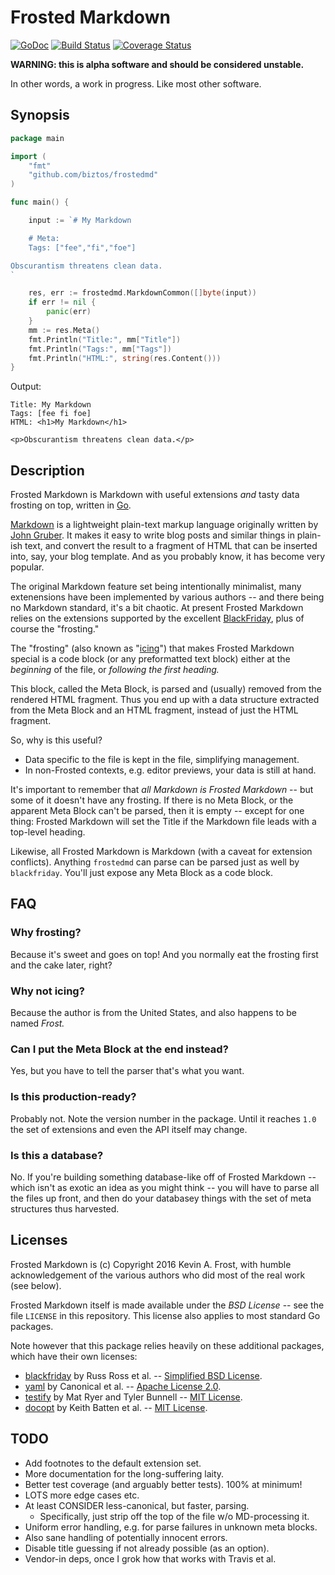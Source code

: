 # Frosted Markdown

[![GoDoc][b1]][doc] [![Build Status][b2]][ci] [![Coverage Status][b3]][cov]

[b1]: https://godoc.org/github.com/biztos/frostedmd?status.svg
[doc]: https://godoc.org/github.com/biztos/frostedmd
[b2]: https://travis-ci.org/biztos/frostedmd.svg?branch=master
[ci]: https://travis-ci.org/biztos/frostedmd
[b3]: https://coveralls.io/repos/github/biztos/frostedmd/badge.svg
[cov]: https://coveralls.io/github/biztos/frostedmd

**WARNING: this is alpha software and should be considered unstable.**

In other words, a work in progress.  Like most other software.

## Synopsis

```go
package main

import (
    "fmt"
    "github.com/biztos/frostedmd"
)

func main() {

	input := `# My Markdown

    # Meta:
    Tags: ["fee","fi","foe"]

Obscurantism threatens clean data.
`

	res, err := frostedmd.MarkdownCommon([]byte(input))
	if err != nil {
		panic(err)
	}
	mm := res.Meta()
	fmt.Println("Title:", mm["Title"])
	fmt.Println("Tags:", mm["Tags"])
	fmt.Println("HTML:", string(res.Content()))
}
```

Output:

    Title: My Markdown
    Tags: [fee fi foe]
    HTML: <h1>My Markdown</h1>

    <p>Obscurantism threatens clean data.</p>

## Description

Frosted Markdown is Markdown with useful extensions *and* tasty data
frosting on top, written in [Go][go].

[Markdown][wiki-md] is a lightweight plain-text markup language originally
written by [John Gruber][gruber].  It makes it easy to write blog posts and
similar things in plain-ish text, and convert the result to a fragment of
HTML that can be inserted into, say, your blog template.  And as you probably
know, it has become very popular.

The original Markdown feature set being intentionally minimalist, many
extenensions have been implemented by various authors -- and there being no
Markdown standard, it's a bit chaotic. At present Frosted Markdown relies on
the extensions supported by the excellent [BlackFriday][bf], plus of course
the "frosting."

The "frosting" (also known as "[icing][wiki-icing]") that makes Frosted
Markdown special is a code block (or any preformatted text block) either at
the *beginning* of the file, or *following the first heading.*

This block, called the Meta Block, is parsed and (usually) removed from the
rendered HTML fragment.  Thus you end up with a data structure extracted from
the Meta Block and an HTML fragment, instead of just the HTML fragment.

So, why is this useful?

* Data specific to the file is kept in the file, simplifying management.
* In non-Frosted contexts, e.g. editor previews, your data is still at hand.

It's important to remember that *all Markdown is Frosted Markdown* -- but
some of it doesn't have any frosting. If there is no Meta Block, or the
apparent Meta Block can't be parsed, then it is empty -- except for one
thing: Frosted Markdown will set the Title if the Markdown file leads with a
top-level heading.

Likewise, all Frosted Markdown is Markdown (with a caveat for extension
conflicts). Anything `frostedmd` can parse can be parsed just as well by
`blackfriday`.  You'll just expose any Meta Block as a code block.


[go]: https:/golang.org/
[gruber]: http://daringfireball.net/colophon/
[wiki-md]: https://en.wikipedia.org/wiki/Markdown
[wiki-icing]: https://en.wikipedia.org/wiki/Icing_(food)

## FAQ

### Why frosting?

Because it's sweet and goes on top!  And you normally eat the frosting first
and the cake later, right?

### Why not icing?

Because the author is from the United States, and also happens to be named
*Frost.*

### Can I put the Meta Block at the end instead?

Yes, but you have to tell the parser that's what you want.

### Is this production-ready?

Probably not.  Note the version number in the package.  Until it reaches
`1.0` the set of extensions and even the API itself may change.

### Is this a database?

No. If you're building something database-like off of Frosted Markdown --
which isn't as exotic an idea as you might think -- you will have to parse
all the files up front, and then do your databasey things with the set of
meta structures thus harvested.

## Licenses

Frosted Markdown is (c) Copyright 2016 Kevin A. Frost, with humble
acknowledgement of the various authors who did most of the real work (see
below).

Frosted Markdown itself is made available under the *BSD License* -- see the
file `LICENSE` in this repository. This license also applies to most standard
Go packages.

Note however that this package relies heavily on these additional packages,
which have their own licenses:

* [blackfriday][bf] by Russ Ross et al. -- [Simplified BSD License][bf-lic].
* [yaml][yaml] by Canonical et al. -- [Apache License 2.0][yaml-lic].
* [testify][testify] by Mat Ryer and Tyler Bunnell -- [MIT License][testify-lic].
* [docopt][docopt] by Keith Batten et al. -- [MIT License][docopt-lic].

[bf]: https://github.com/russross/blackfriday
[yaml]: https://github.com/go-yaml/yaml
[testify]: https://github.com/stretchr/testify
[docopt]: https://github.com/docopt/docopt.go
[bf-lic]: https://github.com/russross/blackfriday/blob/master/LICENSE.txt
[yaml-lic]: https://github.com/go-yaml/yaml/blob/v2/LICENSE
[testify-lic]: https://github.com/stretchr/testify/blob/master/LICENSE
[docopt-lic]: https://github.com/docopt/docopt.go/blob/master/LICENSE

## TODO

* Add footnotes to the default extension set.
* More documentation for the long-suffering laity.
* Better test coverage (and arguably better tests).  100% at minimum!
* LOTS more edge cases etc.
* At least CONSIDER less-canonical, but faster, parsing.
    * Specifically, just strip off the top of the file w/o MD-processing it.
* Uniform error handling, e.g. for parse failures in unknown meta blocks.
* Also sane handling of potentially innocent errors.
* Disable title guessing if not already possible (as an option).
* Vendor-in deps, once I grok how that works with Travis et al.

